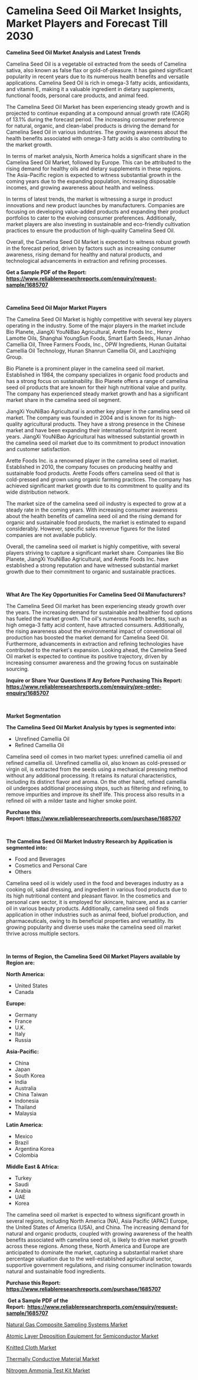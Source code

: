 <p><h1>Camelina Seed Oil Market Insights, Market Players and Forecast Till 2030</h1></p><p><strong>Camelina Seed Oil Market Analysis and Latest Trends</strong></p>
<p><p>Camelina Seed Oil is a vegetable oil extracted from the seeds of Camelina sativa, also known as false flax or gold-of-pleasure. It has gained significant popularity in recent years due to its numerous health benefits and versatile applications. Camelina Seed Oil is rich in omega-3 fatty acids, antioxidants, and vitamin E, making it a valuable ingredient in dietary supplements, functional foods, personal care products, and animal feed.</p><p>The Camelina Seed Oil Market has been experiencing steady growth and is projected to continue expanding at a compound annual growth rate (CAGR) of 13.1% during the forecast period. The increasing consumer preference for natural, organic, and clean-label products is driving the demand for Camelina Seed Oil in various industries. The growing awareness about the health benefits associated with omega-3 fatty acids is also contributing to the market growth.</p><p>In terms of market analysis, North America holds a significant share in the Camelina Seed Oil Market, followed by Europe. This can be attributed to the rising demand for healthy oils and dietary supplements in these regions. The Asia-Pacific region is expected to witness substantial growth in the coming years due to the expanding population, increasing disposable incomes, and growing awareness about health and wellness.</p><p>In terms of latest trends, the market is witnessing a surge in product innovations and new product launches by manufacturers. Companies are focusing on developing value-added products and expanding their product portfolios to cater to the evolving consumer preferences. Additionally, market players are also investing in sustainable and eco-friendly cultivation practices to ensure the production of high-quality Camelina Seed Oil.</p><p>Overall, the Camelina Seed Oil Market is expected to witness robust growth in the forecast period, driven by factors such as increasing consumer awareness, rising demand for healthy and natural products, and technological advancements in extraction and refining processes.</p></p>
<p><strong>Get a Sample PDF of the Report:&nbsp; <a href="https://www.reliableresearchreports.com/enquiry/request-sample/1685707">https://www.reliableresearchreports.com/enquiry/request-sample/1685707</a></strong></p>
<p>&nbsp;</p>
<p><strong>Camelina Seed Oil Major Market Players</strong></p>
<p><p>The Camelina Seed Oil Market is highly competitive with several key players operating in the industry. Some of the major players in the market include Bio Planete, JiangXi YouNiBao Agricultural, Arette Foods Inc., Henry Lamotte Oils, Shanghai YoungSun Foods, Smart Earth Seeds, Hunan Jinhao Camellia Oil, Three Farmers Foods, Inc., OPW Ingredients, Hunan Guitaitai Camellia Oil Technology, Hunan Shanrun Camellia Oil, and Laozhiqing Group.</p><p>Bio Planete is a prominent player in the camelina seed oil market. Established in 1984, the company specializes in organic food products and has a strong focus on sustainability. Bio Planete offers a range of camelina seed oil products that are known for their high nutritional value and purity. The company has experienced steady market growth and has a significant market share in the camelina seed oil segment.</p><p>JiangXi YouNiBao Agricultural is another key player in the camelina seed oil market. The company was founded in 2004 and is known for its high-quality agricultural products. They have a strong presence in the Chinese market and have been expanding their international footprint in recent years. JiangXi YouNiBao Agricultural has witnessed substantial growth in the camelina seed oil market due to its commitment to product innovation and customer satisfaction.</p><p>Arette Foods Inc. is a renowned player in the camelina seed oil market. Established in 2010, the company focuses on producing healthy and sustainable food products. Arette Foods offers camelina seed oil that is cold-pressed and grown using organic farming practices. The company has achieved significant market growth due to its commitment to quality and its wide distribution network.</p><p>The market size of the camelina seed oil industry is expected to grow at a steady rate in the coming years. With increasing consumer awareness about the health benefits of camelina seed oil and the rising demand for organic and sustainable food products, the market is estimated to expand considerably. However, specific sales revenue figures for the listed companies are not available publicly.</p><p>Overall, the camelina seed oil market is highly competitive, with several players striving to capture a significant market share. Companies like Bio Planete, JiangXi YouNiBao Agricultural, and Arette Foods Inc. have established a strong reputation and have witnessed substantial market growth due to their commitment to organic and sustainable practices.</p></p>
<p>&nbsp;</p>
<p><strong>What Are The Key Opportunities For Camelina Seed Oil Manufacturers?</strong></p>
<p><p>The Camelina Seed Oil market has been experiencing steady growth over the years. The increasing demand for sustainable and healthier food options has fueled the market growth. The oil's numerous health benefits, such as high omega-3 fatty acid content, have attracted consumers. Additionally, the rising awareness about the environmental impact of conventional oil production has boosted the market demand for Camelina Seed Oil. Furthermore, advancements in extraction and refining technologies have contributed to the market's expansion. Looking ahead, the Camelina Seed Oil market is expected to continue its positive trajectory, driven by increasing consumer awareness and the growing focus on sustainable sourcing.</p></p>
<p><strong>Inquire or Share Your Questions If Any Before Purchasing This Report: <a href="https://www.reliableresearchreports.com/enquiry/pre-order-enquiry/1685707">https://www.reliableresearchreports.com/enquiry/pre-order-enquiry/1685707</a></strong></p>
<p>&nbsp;</p>
<p><strong>Market Segmentation</strong></p>
<p><strong>The Camelina Seed Oil Market Analysis by types is segmented into:</strong></p>
<p><ul><li>Unrefined Camellia Oil</li><li>Refined Camellia Oil</li></ul></p>
<p><p>Camelina seed oil comes in two market types: unrefined camellia oil and refined camellia oil. Unrefined camellia oil, also known as cold-pressed or virgin oil, is extracted from the seeds using a mechanical pressing method without any additional processing. It retains its natural characteristics, including its distinct flavor and aroma. On the other hand, refined camellia oil undergoes additional processing steps, such as filtering and refining, to remove impurities and improve its shelf life. This process also results in a refined oil with a milder taste and higher smoke point.</p></p>
<p><strong>Purchase this Report:&nbsp;<a href="https://www.reliableresearchreports.com/purchase/1685707">https://www.reliableresearchreports.com/purchase/1685707</a></strong></p>
<p>&nbsp;</p>
<p><strong>The Camelina Seed Oil Market Industry Research by Application is segmented into:</strong></p>
<p><ul><li>Food and Beverages</li><li>Cosmetics and Personal Care</li><li>Others</li></ul></p>
<p><p>Camelina seed oil is widely used in the food and beverages industry as a cooking oil, salad dressing, and ingredient in various food products due to its high nutritional content and pleasant flavor. In the cosmetics and personal care sector, it is employed for skincare, haircare, and as a carrier oil in various beauty products. Additionally, camelina seed oil finds application in other industries such as animal feed, biofuel production, and pharmaceuticals, owing to its beneficial properties and versatility. Its growing popularity and diverse uses make the camelina seed oil market thrive across multiple sectors.</p></p>
<p>&nbsp;</p>
<p><strong>In terms of Region, the Camelina Seed Oil Market Players available by Region are:</strong></p>
<p>
    <p> <strong> North America: </strong>
        <ul>
            <li>United States</li>
            <li>Canada</li>
        </ul>
        </p> 
    <p> <strong> Europe: </strong>
        <ul>
            <li>Germany</li>
            <li>France</li>
            <li>U.K.</li>
            <li>Italy</li>
            <li>Russia</li>
        </ul>
        </p> 
    <p> <strong> Asia-Pacific: </strong>
        <ul>
            <li>China</li>
            <li>Japan</li>
            <li>South Korea</li>
            <li>India</li>
            <li>Australia</li>
            <li>China Taiwan</li>
            <li>Indonesia</li>
            <li>Thailand</li>
            <li>Malaysia</li>
        </ul>
        </p> 
    <p> <strong> Latin America: </strong>
        <ul>
            <li>Mexico</li>
            <li>Brazil</li>
            <li>Argentina Korea</li>
            <li>Colombia</li>
        </ul>
        </p> 
    <p> <strong> Middle East & Africa: </strong>
        <ul>
            <li>Turkey</li>
            <li>Saudi</li>
            <li>Arabia</li>
            <li>UAE</li>
            <li>Korea</li>
        </ul>
    </p>
    </p>
<p><p>The camelina seed oil market is expected to witness significant growth in several regions, including North America (NA), Asia Pacific (APAC) Europe, the United States of America (USA), and China. The increasing demand for natural and organic products, coupled with growing awareness of the health benefits associated with camelina seed oil, is likely to drive market growth across these regions. Among these, North America and Europe are anticipated to dominate the market, capturing a substantial market share percentage valuation due to the well-established agricultural sector, supportive government regulations, and rising consumer inclination towards natural and sustainable food ingredients.</p></p>
<p><strong>Purchase this Report: <a href="https://www.reliableresearchreports.com/purchase/1685707">https://www.reliableresearchreports.com/purchase/1685707</a></strong></p>
<p>&nbsp;<strong>Get a Sample PDF of the Report:&nbsp;&nbsp;<a href="https://www.reliableresearchreports.com/enquiry/request-sample/1685707">https://www.reliableresearchreports.com/enquiry/request-sample/1685707</a></strong></p>
<p><strong></strong></p>
<p><p><a href="https://www.linkedin.com/pulse/natural-gas-composite-sampling-systems-market-challenges-opportunities-t8dle/">Natural Gas Composite Sampling Systems Market</a></p><p><a href="https://github.com/abdelrhmankishk22/Market-Research-Report-List-1/blob/main/atomic-layer-deposition-equipment-for-semiconductor-market.md">Atomic Layer Deposition Equipment for Semiconductor Market</a></p><p><a href="https://medium.com/@vaughnkunde/knitted-cloth-market-size-growth-forecast-2023-2030-e4ab06208cd6">Knitted Cloth Market</a></p><p><a href="https://medium.com/@bretpacocha2023/thermally-conductive-material-market-size-growth-forecast-2023-2030-683417765de3">Thermally Conductive Material Market</a></p><p><a href="https://www.linkedin.com/pulse/nitrogen-ammonia-test-kit-market-research-report-unlocks-analysis-5vone/">Nitrogen Ammonia Test Kit Market</a></p></p>